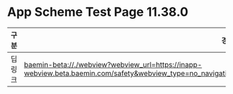 # App Scheme Test Page 11.38.0

<html>
  <head></head>
  <body>
    <table class="table table-striped">
    <thead>
    <tr>
        <th scope="col">구분</th>
        <th scope="col">경로</th>
    </tr>
    </thead>
    <tbody>
    <tr>
        <td>
            딥링크
        </td>
        <td>
            <a class="baeminScheme" href="baemin-beta://./webview?webview_url=https://inapp-webview.beta.baemin.com/safety&webview_type=no_navigation&webview_navButtonType=back&webview_title=saftyReport">
              baemin-beta://./webview?webview_url=https://inapp-webview.beta.baemin.com/safety&webview_type=no_navigation&webview_navButtonType=back&webview_title=saftyReport
          </a>
        </td>
    </tr>
    </tbody>
